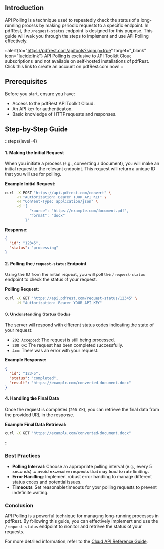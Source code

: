 ## Introduction

API Polling is a technique used to repeatedly check the status of a long-running process by making periodic requests to a specific endpoint. In pdfRest, the `/request-status` endpoint is designed for this purpose. This guide will walk you through the steps to implement and use API Polling effectively.

::alert{to="https://pdfrest.com/apitools?signup=true" target="_blank" icon="lucide:link"}
API Polling is exclusive to API Toolkit Cloud subscriptions, and not available on self-hosted installations of pdfRest. Click this link to create an account on pdfRest.com now!
::

## Prerequisites

Before you start, ensure you have:
- Access to the pdfRest API Toolkit Cloud.
- An API key for authentication.
- Basic knowledge of HTTP requests and responses.

## Step-by-Step Guide

::steps{level=4}

#### 1. Making the Initial Request

When you initiate a process (e.g., converting a document), you will make an initial request to the relevant endpoint. This request will return a unique ID that you will use for polling.

**Example Initial Request:**

```bash
curl -X POST "https://api.pdfrest.com/convert" \
     -H "Authorization: Bearer YOUR_API_KEY" \
     -H "Content-Type: application/json" \
     -d '{
           "source": "https://example.com/document.pdf",
           "format": "docx"
         }'
```

**Response:**

```json
{
  "id": "12345",
  "status": "processing"
}
```

#### 2. Polling the `/request-status` Endpoint

Using the ID from the initial request, you will poll the `/request-status` endpoint to check the status of your request.

**Polling Request:**

```bash
curl -X GET "https://api.pdfrest.com/request-status/12345" \
     -H "Authorization: Bearer YOUR_API_KEY"
```

#### 3. Understanding Status Codes

The server will respond with different status codes indicating the state of your request:

- `202 Accepted`: The request is still being processed.
- `200 OK`: The request has been completed successfully.
- `4xx`: There was an error with your request.

**Example Response:**

```json
{
  "id": "12345",
  "status": "completed",
  "result": "https://example.com/converted-document.docx"
}
```

#### 4. Handling the Final Data

Once the request is completed (`200 OK`), you can retrieve the final data from the provided URL in the response.

**Example Final Data Retrieval:**

```bash
curl -X GET "https://example.com/converted-document.docx"
```
::


### Best Practices

- **Polling Interval**: Choose an appropriate polling interval (e.g., every 5 seconds) to avoid excessive requests that may lead to rate limiting.
- **Error Handling**: Implement robust error handling to manage different status codes and potential issues.
- **Timeouts**: Set reasonable timeouts for your polling requests to prevent indefinite waiting.

### Conclusion

API Polling is a powerful technique for managing long-running processes in pdfRest. By following this guide, you can effectively implement and use the `/request-status` endpoint to monitor and retrieve the status of your requests.

For more detailed information, refer to the [Cloud API Reference Guide](https://docs.pdfrest.com/cloud-api-reference/).
